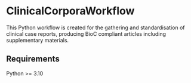 # ClinicalCorporaWorkflow
This Python workflow is created for the gathering and standardisation of clinical case reports, producing BioC compliant articles including supplementary materials.

## Requirements
Python >= 3.10